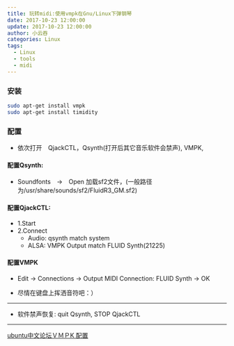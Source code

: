 ```yaml
---
title: 玩转midi:使用vmpk在Gnu/Linux下弹钢琴
date: 2017-10-23 12:00:00
update: 2017-10-23 12:00:00
author: 小云吞
categories: Linux
tags: 
  - Linux
  - tools
  - midi
---
```


### 安装
```bash
sudo apt-get install vmpk
sudo apt-get install timidity
```
### 配置

- 依次打开　QjackCTL，Qsynth(打开后其它音乐软件会禁声),  VMPK,
#### 配置Qsynth:
  - Soundfonts　→　Open 加载sf2文件，(一般路径为/usr/share/sounds/sf2/FluidR3_GM.sf2) 
 

#### 配置QjackCTL: 
  - 1.Start
  - 2.Connect
    - Audio: qsynth match system
    - ALSA: VMPK Output match FLUID Synth(21225)

#### 配置VMPK
  - Edit → Connections → Output MIDI Connection: FLUID Synth → OK

- 尽情在键盘上挥洒音符吧：）

---

  - 软件禁声恢复: quit Qsynth, STOP QjackCTL

---

[ubuntu中文论坛ＶＭＰK 配置](http://forum.ubuntu.org.cn/viewtopic.php?p=3035326)
